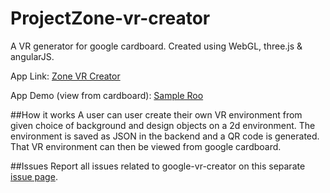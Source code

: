 # ProjectZone-vr-creator
A VR generator for google cardboard. Created using WebGL, three.js &amp; angularJS. 

App Link: <a href="http://www.zone.ankitgyawali.com/" target="_blank">Zone VR Creator</a>

App Demo (view from cardboard): <a href="http://zone.ankitgyawali.com/view.html?worldID=5714845156c3331e119d03a6/" target="_blank">Sample Roo</a>

##How it works
A user can user create their own VR environment from given choice of background and design objects on a 2d environment. The environment is saved as JSON in the backend and a QR code is generated. That VR environment can then be viewed from google cardboard.

##Issues
Report all issues related to google-vr-creator on this separate <a href="https://github.com/ankitgyawali/google-vr-creator/issues" target="_blank">issue page</a>.
